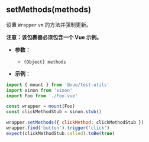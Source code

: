 ## setMethods(methods)

设置 `Wrapper` `vm` 的方法并强制更新。

**注意：该包裹器必须包含一个 Vue 示例。**

- **参数：**

  - `{Object} methods`

- **示例：**

```js
import { mount } from '@vue/test-utils'
import sinon from 'sinon'
import Foo from './Foo.vue'

const wrapper = mount(Foo)
const clickMethodStub = sinon.stub()

wrapper.setMethods({ clickMethod: clickMethodStub })
wrapper.find('button').trigger('click')
expect(clickMethodStub.called).toBe(true)
```
